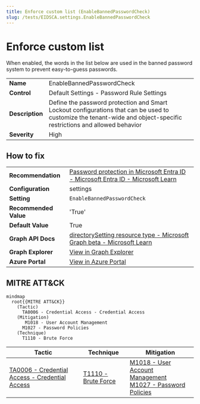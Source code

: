 ```yaml
---
title: Enforce custom list (EnableBannedPasswordCheck)
slug: /tests/EIDSCA.settings.EnableBannedPasswordCheck
---
```


# Enforce custom list

When enabled, the words in the list below are used in the banned password system to prevent easy-to-guess passwords.

| | |
|-|-|
| **Name** | EnableBannedPasswordCheck |
| **Control** | Default Settings - Password Rule Settings |
| **Description** | Define the password protection and Smart Lockout configurations that can be used to customize the tenant-wide and object-specific restrictions and allowed behavior |
| **Severity** | High |

## How to fix
| | |
|-|-|
| **Recommendation** | [Password protection in Microsoft Entra ID - Microsoft Entra ID - Microsoft Learn](https://learn.microsoft.com/en-us/azure/active-directory/authentication/concept-password-ban-bad#global-banned-password-list) |
| **Configuration** | settings |
| **Setting** | `EnableBannedPasswordCheck` |
| **Recommended Value** | 'True' |
| **Default Value** | True |
| **Graph API Docs** | [directorySetting resource type - Microsoft Graph beta - Microsoft Learn](https://learn.microsoft.com/en-us/graph/api/resources/directorysetting) |
| **Graph Explorer** | [View in Graph Explorer](https://developer.microsoft.com/en-us/graph/graph-explorer?request=settings&method=GET&version=beta&GraphUrl=https://graph.microsoft.com) |
| **Azure Portal** | [View in Azure Portal](https://portal.azure.com/#view/Microsoft_AAD_IAM/AuthenticationMethodsMenuBlade/~/PasswordProtection) | 

## MITRE ATT&CK

```mermaid
mindmap
  root{{MITRE ATT&CK}}
    (Tactic)
      TA0006 - Credential Access - Credential Access
    (Mitigation)
       M1018 - User Account Management
      M1027 - Password Policies
    (Technique)
      T1110 - Brute Force
```
|Tactic|Technique|Mitigation|
|---|---|---|
|[TA0006 - Credential Access - Credential Access](https://attack.mitre.org/tactics/TA0006)|[T1110 - Brute Force](https://attack.mitre.org/techniques/T1110)|[ M1018 - User Account Management](https://attack.mitre.org/mitigations/M1018)<br/>[M1027 - Password Policies](https://attack.mitre.org/mitigations/M1027)|

